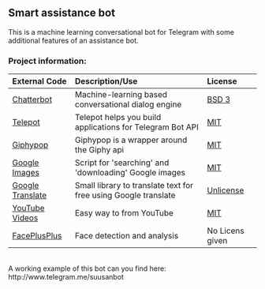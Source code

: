 ## Smart assistance bot
This is a machine learning conversational bot for Telegram with some additional features of an assistance bot.
<br>

### Project information:
| External Code| Description/Use | License|
| :------------| :------------------| :----------|
| [Chatterbot](https://github.com/gunthercox/ChatterBot)|Machine-learning based conversational dialog engine|[BSD 3](https://github.com/gunthercox/ChatterBot/blob/master/license.md)|
|[Telepot](https://github.com/nickoala/telepot)| Telepot helps you build applications for Telegram Bot API|[MIT](https://github.com/nickoala/telepot/blob/master/LICENSE.md)|
|[Giphypop](https://github.com/shaunduncan/giphypop)| Giphypop is a wrapper around the Giphy api|[MIT](https://github.com/shaunduncan/giphypop/blob/master/LICENSE)|
|[Google Images](https://github.com/hardikvasa/google-images-download)| Script for 'searching' and 'downloading' Google images |[MIT](https://github.com/hardikvasa/google-images-download/blob/master/Licence.txt)|
|[Google Translate](https://github.com/MrS0m30n3/google-translate)| Small library to translate text for free using Google translate |[Unlicense](https://github.com/MrS0m30n3/google-translate/blob/master/LICENSE)|
|[YouTube Videos](https://github.com/reyasis/download-top40)| Easy way to from YouTube |[MIT](https://github.com/hardikvasa/google-images-download/blob/master/Licence.txt)|
| [FacePlusPlus](https://github.com/FacePlusPlus/python-sdk)|Face detection and analysis|No Licens given|


<br>
A working example of this bot can you find here: http://www.telegram.me/suusanbot







